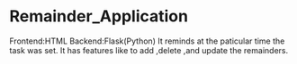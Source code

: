 # Remainder_Application
Frontend:HTML
Backend:Flask(Python)
It reminds at the paticular time the task was set. It has features like to add ,delete ,and update the remainders.
